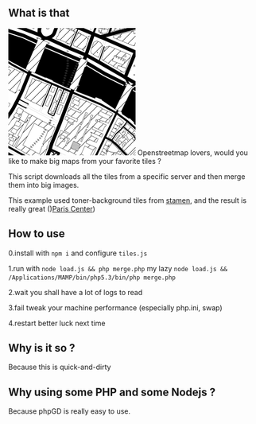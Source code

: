 What is that
------------


![A nice tile from Paris](https://raw.githubusercontent.com/gasp/osm_tiles_merge/master/22546.png)
Openstreetmap lovers, would you like to make big maps from your favorite tiles ?

This script downloads all the tiles from a specific server and then merge them
into big images.

This example used toner-background tiles from [stamen](http://stamen.com), and the result is really great ()[Paris Center](https://raw.githubusercontent.com/gasp/osm_tiles_merge/master/paris_center.png))

How to use
----------

0.install with `npm i` and configure `tiles.js`

1.run with 
`node load.js && php merge.php`
my lazy `node load.js && /Applications/MAMP/bin/php5.3/bin/php merge.php`

2.wait
you shall have a lot of logs to read

3.fail
tweak your machine performance (especially php.ini, swap)

4.restart
better luck next time


Why is it so ? 
--------------

Because this is quick-and-dirty


Why using some PHP and some Nodejs ?
------------------------------------

Because phpGD is really easy to use.